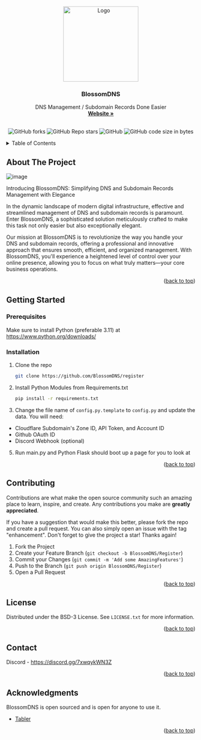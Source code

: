 <!-- Improved compatibility of back to top link: See: https://github.com/othneildrew/Best-README-Template/pull/73 -->
<a name="readme-top"></a>
<!--
*** Thanks for checking out the Best-README-Template. If you have a suggestion
*** that would make this better, please fork the repo and create a pull request
*** or simply open an issue with the tag "enhancement".
*** Don't forget to give the project a star!
*** Thanks again! Now go create something AMAZING! :D
-->



<!-- PROJECT SHIELDS -->
<!--
*** I'm using markdown "reference style" links for readability.
*** Reference links are enclosed in brackets [ ] instead of parentheses ( ).
*** See the bottom of this document for the declaration of the reference variables
*** for contributors-url, forks-url, etc. This is an optional, concise syntax you may use.
*** https://www.markdownguide.org/basic-syntax/#reference-style-links
-->


<!-- PROJECT LOGO -->
<br />
<div align="center">
  <a href="https://github.com/BlossomDNS/register">
    <img src="https://github.com/BlossomDNS/register/assets/65754609/7f98f512-a7d1-4fb8-bbf4-22eed2494345" alt="Logo" width="200" height="200">
  </a>

  <h3 align="center">BlossomDNS</h3>

  <p align="center">
    DNS Management / Subdomain Records Done Easier
    <br />
    <a href="https://cool-web.site/"><strong>Website »</strong></a>
    <br />
    <br />
    <div align="center">
	
![GitHub forks](https://img.shields.io/github/forks/BlossomDNS/register?color=63C9A4&style=for-the-badge)
![GitHub Repo stars](https://img.shields.io/github/stars/BlossomDNS/register?color=63C9A4&style=for-the-badge)
![GitHub](https://img.shields.io/github/license/BlossomDNS/register?color=63C9A4&style=for-the-badge)
![GitHub code size in bytes](https://img.shields.io/github/languages/code-size/BlossomDNS/register?color=63C9A4&style=for-the-badge)

</div>

  </p>
</div>



<!-- TABLE OF CONTENTS -->
<details>
  <summary>Table of Contents</summary>
  <ol>
    <li>
      <a href="#about-the-project">About The Project</a>
    </li>
    <li>
      <a href="#getting-started">Getting Started</a>
      <ul>
        <li><a href="#prerequisites">Prerequisites</a></li>
        <li><a href="#installation">Installation</a></li>
      </ul>
    </li>
    <li><a href="#contributing">Contributing</a></li>
    <li><a href="#license">License</a></li>
    <li><a href="#contact">Contact</a></li>
    <li><a href="#acknowledgments">Acknowledgments</a></li>
  </ol>
</details>



<!-- ABOUT THE PROJECT -->
## About The Project

![image](https://github.com/BlossomDNS/register/assets/65754609/6731cfa0-9a65-4c33-859f-fc8c424a2416)

Introducing BlossomDNS: Simplifying DNS and Subdomain Records Management with Elegance

In the dynamic landscape of modern digital infrastructure, effective and streamlined management of DNS and subdomain records is paramount. Enter BlossomDNS, a sophisticated solution meticulously crafted to make this task not only easier but also exceptionally elegant.

Our mission at BlossomDNS is to revolutionize the way you handle your DNS and subdomain records, offering a professional and innovative approach that ensures smooth, efficient, and organized management. With BlossomDNS, you'll experience a heightened level of control over your online presence, allowing you to focus on what truly matters—your core business operations.

<p align="right">(<a href="#readme-top">back to top</a>)</p>


<!-- GETTING STARTED -->
## Getting Started

### Prerequisites

Make sure to install Python (preferable 3.11) at https://www.python.org/downloads/

### Installation


1. Clone the repo
   ```sh
   git clone https://github.com/BlossomDNS/register
   ```
3. Install Python Modules from Requirements.txt
   ```sh
   pip install -r requirements.txt
   ```
4. Change the file name of ``config.py.template`` to ``config.py`` and update the data. You will need:
* Cloudflare Subdomain's Zone ID, API Token, and Account ID
* Github OAuth ID
* Discord Webhook (optional)

5. Run main.py and Python Flask should boot up a page for you to look at

<p align="right">(<a href="#readme-top">back to top</a>)</p>


<!-- CONTRIBUTING -->
## Contributing

Contributions are what make the open source community such an amazing place to learn, inspire, and create. Any contributions you make are **greatly appreciated**.

If you have a suggestion that would make this better, please fork the repo and create a pull request. You can also simply open an issue with the tag "enhancement".
Don't forget to give the project a star! Thanks again!

1. Fork the Project
2. Create your Feature Branch (`git checkout -b BlossomDNS/Register`)
3. Commit your Changes (`git commit -m 'Add some AmazingFeatures'`)
4. Push to the Branch (`git push origin BlossomDNS/Register`)
5. Open a Pull Request

<p align="right">(<a href="#readme-top">back to top</a>)</p>



<!-- LICENSE -->
## License

Distributed under the BSD-3 License. See `LICENSE.txt` for more information.

<p align="right">(<a href="#readme-top">back to top</a>)</p>



<!-- CONTACT -->
## Contact

Discord - https://discord.gg/7xwqykWN3Z

<p align="right">(<a href="#readme-top">back to top</a>)</p>



<!-- ACKNOWLEDGMENTS -->
## Acknowledgments

BlossomDNS is open sourced and is open for anyone to use it.

* [Tabler](https://github.com/tabler/tabler)

<p align="right">(<a href="#readme-top">back to top</a>)</p>

